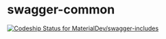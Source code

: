 # swagger-common
[ ![Codeship Status for MaterialDev/swagger-includes](https://codeship.com/projects/c17247b0-c9f8-0133-68b3-6a62bca7a524/status?branch=master)](https://codeship.com/projects/139859)
